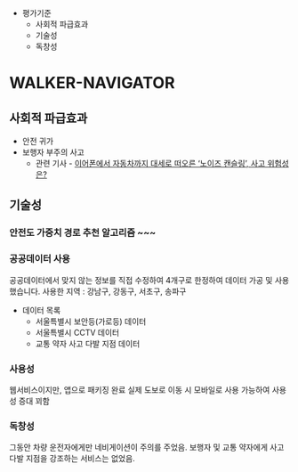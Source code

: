 - 평가기준
    - 사회적 파급효과 
    - 기술성
    - 독창성 

# WALKER-NAVIGATOR


## 사회적 파급효과
- 안전 귀가
- 보행자 부주의 사고 
    - 관련 기사 - [이어폰에서 자동차까지 대세로 떠오른 ‘노이즈 캔슬링’, 사고 위험성은?](http://www.cctvnews.co.kr/news/articleView.html?idxno=222521)


## 기술성

### 안전도 가중치 경로 추천 알고리즘 ~~~

### 공공데이터 사용
공공데이터에서 맞지 않는 정보를 직접 수정하여 4개구로 한정하여 데이터 가공 및 사용했습니다.
사용한 지역 : 강남구, 강동구, 서초구, 송파구

- 데이터 목록
    - 서울특별시 보안등(가로등) 데이터
    - 서울특별시 CCTV 데이터
    - 교통 약자 사고 다발 지점 데이터

### 사용성
웹서비스이지만, 앱으로 패키징 완료
실제 도보로 이동 시 모바일로 사용 가능하여 사용성 증대 꾀함

### 독창성
그동안 차량 운전자에게만 네비게이션이 주의를 주었음.
보행자 및 교통 약자에게 사고 다발 지점을 강조하는 서비스는 없었음.





